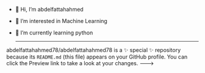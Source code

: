 - 👋 Hi, I’m abdelfattahahmed
- 👀 I’m interested in Machine Learning
- 🌱 I’m currently learning python

  ----------------------------------------------------------
abdelfattahahmed78/abdelfattahahmed78 is a ✨ special ✨ repository because its `README.md` (this file) appears on your GitHub profile.
You can click the Preview link to take a look at your changes.
--->
